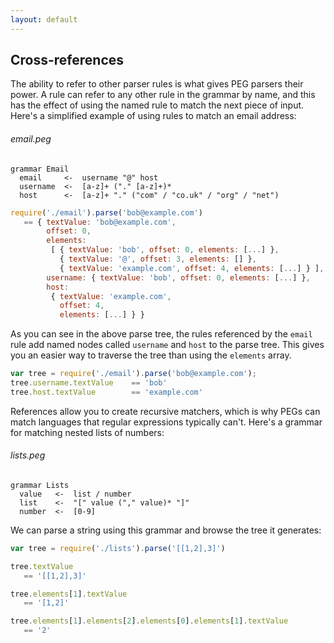 ```yaml
---
layout: default
---
```


## Cross-references

The ability to refer to other parser rules is what gives PEG parsers their
power. A rule can refer to any other rule in the grammar by name, and this has
the effect of using the named rule to match the next piece of input. Here's a
simplified example of using rules to match an email address:

###### email.peg

    grammar Email
      email     <-  username "@" host
      username  <-  [a-z]+ ("." [a-z]+)*
      host      <-  [a-z]+ "." ("com" / "co.uk" / "org" / "net")

```js
require('./email').parse('bob@example.com')
   == { textValue: 'bob@example.com',
        offset: 0,
        elements: 
         [ { textValue: 'bob', offset: 0, elements: [...] },
           { textValue: '@', offset: 3, elements: [] },
           { textValue: 'example.com', offset: 4, elements: [...] } ],
        username: { textValue: 'bob', offset: 0, elements: [...] },
        host: 
         { textValue: 'example.com',
           offset: 4,
           elements: [...] } }
```

As you can see in the above parse tree, the rules referenced by the `email` rule
add named nodes called `username` and `host` to the parse tree. This gives you
an easier way to traverse the tree than using the `elements` array.

```js
var tree = require('./email').parse('bob@example.com');
tree.username.textValue    == 'bob'
tree.host.textValue        == 'example.com'
```

References allow you to create recursive matchers, which is why PEGs can match
languages that regular expressions typically can't. Here's a grammar for
matching nested lists of numbers:

###### lists.peg

    grammar Lists
      value   <-  list / number
      list    <-  "[" value ("," value)* "]" 
      number  <-  [0-9]

We can parse a string using this grammar and browse the tree it generates:

```js
var tree = require('./lists').parse('[[1,2],3]')

tree.textValue
   == '[[1,2],3]'

tree.elements[1].textValue
   == '[1,2]'

tree.elements[1].elements[2].elements[0].elements[1].textValue
   == '2'
```
